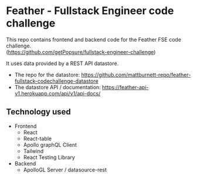 # Feather - Fullstack Engineer code challenge

This repo contains frontend and backend code for the Feather FSE code challenge. \
(https://github.com/getPopsure/fullstack-engineer-challenge)

It uses data provided by a REST API datastore.
* The repo for the datastore: https://github.com/mattburnett-repo/feather-fullstack-codechallenge-datastore 
* The datastore API / documentation: https://feather-api-v1.herokuapp.com/api/v1/api-docs/ 

## Technology used
* Frontend
  * React
  * React-table
  * Apollo graphQL Client
  * Tailwind
  * React Testing Library
* Backend
  * ApolloGL Server / datasource-rest

